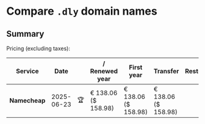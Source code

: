 # Compare `.dly` domain names

## Summary

Pricing (excluding taxes):

| Service | Date |  | / Renewed year | First year | Transfer | Restoration |
|--|--|--|--|--|--|--|
| **Namecheap** | 2025-06-23 | 🏆 | € 138.06<br>($ 158.98) | € 138.06<br>($ 158.98) | € 138.06<br>($ 158.98) |  |
